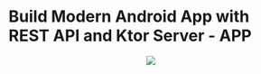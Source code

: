 # Build Modern Android App with REST API and Ktor Server - APP
<p align="center">
  <img src="https://i.postimg.cc/4yX4vXCZ/Boruto.png" href="">
</p>
